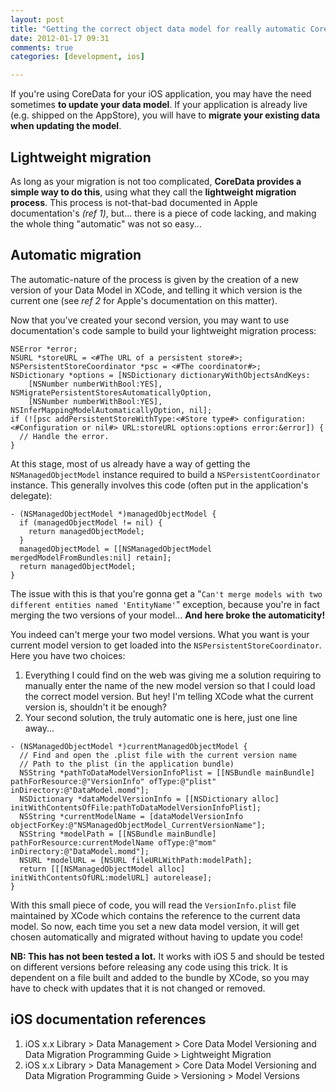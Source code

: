 ```yaml
---
layout: post
title: "Getting the correct object data model for really automatic CoreData lightweight migrations"
date: 2012-01-17 09:31
comments: true
categories: [development, ios]

---
```

If you're using CoreData for your iOS application, you may have the need sometimes **to update your data model**. If your application is already live (e.g. shipped on the AppStore), you will have to **migrate your existing data when updating the model**.

<!-- more -->

## Lightweight migration

As long as your migration is not too complicated, **CoreData provides a simple way to do this**, using what they call the **lightweight migration process**. This process is not-that-bad documented in Apple documentation's *(ref 1)*, but... there is a piece of code lacking, and making the whole thing "automatic" was not so easy...

## Automatic migration

The automatic-nature of the process is given by the creation of a new version of your Data Model in XCode, and telling it which version is the current one (see *ref 2* for Apple's documentation on this matter).

Now that you've created your second version, you may want to use documentation's code sample to build your lightweight migration process:

``` objc
NSError *error;
NSURL *storeURL = <#The URL of a persistent store#>;
NSPersistentStoreCoordinator *psc = <#The coordinator#>;
NSDictionary *options = [NSDictionary dictionaryWithObjectsAndKeys:
    [NSNumber numberWithBool:YES], NSMigratePersistentStoresAutomaticallyOption,
    [NSNumber numberWithBool:YES], NSInferMappingModelAutomaticallyOption, nil];
if (![psc addPersistentStoreWithType:<#Store type#> configuration:<#Configuration or nil#> URL:storeURL options:options error:&error]) {
  // Handle the error.
}
```

At this stage, most of us already have a way of getting the `NSManagedObjectModel` instance required to build a `NSPersistentCoordinator` instance. This generally involves this code (often put in the application's delegate):

``` objc
- (NSManagedObjectModel *)managedObjectModel {
  if (managedObjectModel != nil) {
    return managedObjectModel;
  }
  managedObjectModel = [[NSManagedObjectModel mergedModelFromBundles:nil] retain];
  return managedObjectModel;
}
```

The issue with this is that you're gonna get a "`Can't merge models with two different entities named 'EntityName'`" exception, because you're in fact merging the two versions of your model... **And here broke the automaticity!**

You indeed can't merge your two model versions. What you want is your current model version to get loaded into the `NSPersistentStoreCoordinator`. Here you have two choices:

1. Everything I could find on the web was giving me a solution requiring to manually enter the name of the new model version so that I could load the correct model version. But hey! I'm telling XCode what the current version is, shouldn't it be enough?
2. Your second solution, the truly automatic one is here, just one line away...

``` objc Load the current NSManagedObjectModel using XCode generated VersionInfo property list
- (NSManagedObjectModel *)currentManagedObjectModel {
  // Find and open the .plist file with the current version name
  // Path to the plist (in the application bundle)
  NSString *pathToDataModelVersionInfoPlist = [[NSBundle mainBundle] pathForResource:@"VersionInfo" ofType:@"plist" inDirectory:@"DataModel.momd"];
  NSDictionary *dataModelVersionInfo = [[NSDictionary alloc] initWithContentsOfFile:pathToDataModelVersionInfoPlist];
  NSString *currentModelName = [dataModelVersionInfo objectForKey:@"NSManagedObjectModel_CurrentVersionName"];
  NSString *modelPath = [[NSBundle mainBundle] pathForResource:currentModelName ofType:@"mom" inDirectory:@"DataModel.momd"];
  NSURL *modelURL = [NSURL fileURLWithPath:modelPath];
  return [[[NSManagedObjectModel alloc] initWithContentsOfURL:modelURL] autorelease];
}
```

With this small piece of code, you will read the `VersionInfo.plist` file maintained by XCode which contains the reference to the current data model. So now, each time you set a new data model version, it will get chosen automatically and migrated without having to update you code!

**NB: This has not been tested a lot.** It works with iOS 5 and should be tested on different versions before releasing any code using this trick. It is dependent on a file built and added to the bundle by XCode, so you may have to check with updates that it is not changed or removed.

## iOS documentation references

1. iOS x.x Library > Data Management > Core Data Model Versioning and Data Migration Programming Guide > Lightweight Migration
2. iOS x.x Library > Data Management > Core Data Model Versioning and Data Migration Programming Guide > Versioning > Model Versions